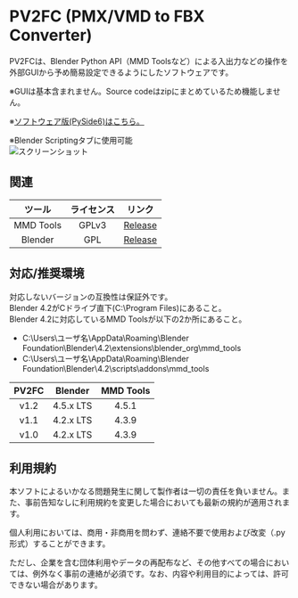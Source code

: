 # PV2FC (PMX/VMD to FBX Converter)
PV2FCは、Blender Python API（MMD Toolsなど）による入出力などの操作を外部GUIから予め簡易設定できるようにしたソフトウェアです。

※GUIは基本含まれません。Source codeはzipにまとめているため機能しません。

※[ソフトウェア版(PySide6)はこちら。](https://bowlroll.net/file/336351)

※Blender Scriptingタブに使用可能<br/>
![スクリーンショット](https://github.com/user-attachments/assets/813fda16-2e09-4e3b-bd59-b64c61c41932)


## 関連
| ツール | ライセンス | リンク |
|:---:|:---:|---|
| MMD Tools | GPLv3 | [Release](https://github.com/MMD-Blender/blender_mmd_tools/releases) |
| Blender | GPL | [Release](https://download.blender.org/release/) |


## 対応/推奨環境
対応しないバージョンの互換性は保証外です。<br/>
Blender 4.2がCドライブ直下(C:\Program Files)にあること。<br/>
Blender 4.2に対応しているMMD Toolsが以下の2か所にあること。
- C:\Users\ユーザ名\AppData\Roaming\Blender Foundation\Blender\4.2\extensions\blender_org\mmd_tools
- C:\Users\ユーザ名\AppData\Roaming\Blender Foundation\Blender\4.2\scripts\addons\mmd_tools

| PV2FC | Blender | MMD Tools | 
|:---:|:---:|:---:|
| v1.2 | 4.5.x LTS | 4.5.1 |
| v1.1 | 4.2.x LTS | 4.3.9 |
| v1.0 | 4.2.x LTS | 4.3.9 |


## 利用規約
本ソフトによるいかなる問題発生に関して製作者は一切の責任を負いません。また、事前告知なしに利用規約を変更した場合においても最新の規約が適用されます。

個人利用においては、商用・非商用を問わず、連絡不要で使用および改変（.py形式）することができます。

ただし、企業を含む団体利用やデータの再配布など、その他すべての場合においては、例外なく事前の連絡が必須です。なお、内容や利用目的によっては、許可できない場合があります。
